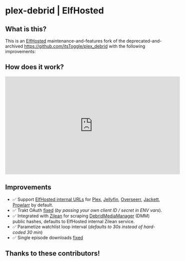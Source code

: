# plex-debrid | ElfHosted

## What is this?

This is an [ElfHosted](https://elfhosted.com) maintenance-and-features fork of the deprecated-and-archived https://github.com/itsToggle/plex_debrid with the following improvements:

## How does it work?

<iframe width="560" height="315" src="https://www.youtube.com/embed/JTFoy0jQS4s?si=xdbb1sAkBx-_zmn3" title="YouTube video player" frameborder="0" allow="accelerometer; autoplay; clipboard-write; encrypted-media; gyroscope; picture-in-picture; web-share" referrerpolicy="strict-origin-when-cross-origin" allowfullscreen></iframe>

## Improvements

* ✅ Support [ElfHosted internal URLs](https://elfhosted.com/how-to/connect-apps/) for [Plex](https://elfhosted.com/app/plex/), [Jellyfin](https://elfhosted.com/app/jellyfin/), [Overseerr](https://elfhosted.com/app/overseerr/), [Jackett](https://elfhosted.com/app/jackett/), [Prowlarr](https://elfhosted.com/app/prowlarr/) by default.
* ✅ Trakt OAuth [fixed](https://github.com/elfhosted/plex_debrid/commit/c678fa1e5974a5c666b2fe70d65228c6fdfb4047) (*by passing your own client ID / secret in ENV vars*).
* ✅ Integrated with [Zilean](https://github.com/iPromKnight/zilean/) for scraping [DebridMediaManager](https://debridmediamanager.com/) (DMM) public hashes, defaults to ElfHosted internal Zilean service.
* ✅ Parametize watchlist loop interval (*defaults to 30s instead of hard-coded 30 min*)
* ✅ Single episode downloads [fixed](https://github.com/elfhosted/plex_debrid/pull/1)

## Thanks to these contributors!

<!-- readme: collaborators,contributors -start -->
<!-- readme: collaborators,contributors -end -->